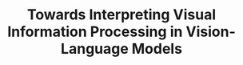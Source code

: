 ---
title: "Towards Interpreting Visual Information Processing in Vision-Language Models"
year: 2024
pdf_url: "https://arxiv.org/pdf/2410.07149"
author_list: "Clement Neo, Luke Ong, Philip Torr, Mor Geva, David Krueger, Fazl Barez"
pub_in: "arxiv"
---